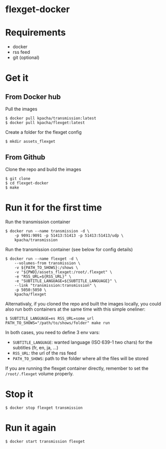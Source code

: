 flexget-docker
====

# Requirements

+ docker
+ rss feed
+ git (optional)

# Get it

## From Docker hub

Pull the images

	$ docker pull kpacha/transmission:latest
	$ docker pull kpacha/flexget:latest

Create a folder for the flexget config

	$ mkdir assets_flexget

## From Github

Clone the repo and build the images

	$ git clone
	$ cd flexget-docker
	$ make

# Run it for the first time

Run the transmission container

	$ docker run --name transmission -d \
	    -p 9091:9091 -p 51413:51413 -p 51413:51413/udp \
	    kpacha/transmission

Run the transmission container (see below for config details)

	$ docker run --name flexget -d \
	    --volumes-from transmission \
	    -v ${PATH_TO_SHOWS}:/shows \
	    -v "${PWD}/assets_flexget:/root/.flexget" \
	    -e "RSS_URL=${RSS_URL}" \
	    -e "SUBTITLE_LANGUAGE=${SUBTITLE_LANGUAGE}" \
	    --link "transmission:transmission" \
	    -p 5050:5050 \
	    kpacha/flexget

Alternativaly, if you cloned the repo and built the images locally, you could also run both containers at the same time with this simple oneliner:

	$ SUBTITLE_LANGUAGE=es RSS_URL=some_url PATH_TO_SHOWS="/path/to/shows/folder" make run

In both cases, you need to define 3 env vars:

+ `SUBTITLE_LANGUAGE`: wanted language (ISO 639-1 two chars) for the subtitles (fr, en, ja, ...)
+ `RSS_URL`: the url of the rss feed
+ `PATH_TO_SHOWS`: path to the folder where all the files will be stored

If you are running the flexget container directly, remember to set the `/root/.flexget` volume properly.

# Stop it

	$ docker stop flexget transmission

# Run it again

	$ docker start transmission flexget
